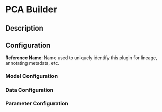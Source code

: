 
# PCA Builder

## Description

## Configuration
**Reference Name**: Name used to uniquely identify this plugin for lineage, annotating metadata, etc.

### Model Configuration

### Data Configuration

### Parameter Configuration
